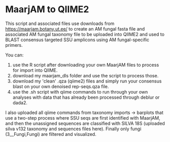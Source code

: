 # MaarjAM to QIIME2

This script and associated files use downloads from https://maarjam.botany.ut.ee/ to create an AM fungal fasta file and associated AM fungal taxonomy file to be uploaded into QIIME2 and used to BLAST consensus targeted SSU amplicons using AM fungal-specific primers. 

You can: 

1) use the R script after downloading your own MaarjAM files to process for import into QIIME.
2) download my maarjam_dls folder and use the script to process those. 
3) download my 'clean' .qza (qiime2) files and simply run your consensus blast on your own denoised rep-seqs.qza file.
4) use the .sh script with qiime commands to run through your own analyses with data that has already been processed through deblur or dada2.

I also uploaded all qiime commands from taxonomy imports -> barplots that use a two-step process where SSU seqs are first identified with MaarjAM, and then the unassigned sequences are classified with SILVA 18S (uploaded silva v132 taxonomy and sequences files here). Finally only fungi (3__Fungi,Fungi) are filtered and visualized. 
